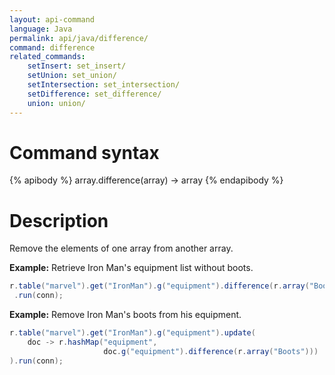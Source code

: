 ```yaml
---
layout: api-command
language: Java
permalink: api/java/difference/
command: difference
related_commands:
    setInsert: set_insert/
    setUnion: set_union/
    setIntersection: set_intersection/
    setDifference: set_difference/
    union: union/
---
```


# Command syntax #

{% apibody %}
array.difference(array) &rarr; array
{% endapibody %}

# Description #

Remove the elements of one array from another array.

__Example:__ Retrieve Iron Man's equipment list without boots.

```java
r.table("marvel").get("IronMan").g("equipment").difference(r.array("Boots"))
 .run(conn);
```

__Example:__ Remove Iron Man's boots from his equipment.

```java
r.table("marvel").get("IronMan").g("equipment").update(
    doc -> r.hashMap("equipment",
                     doc.g("equipment").difference(r.array("Boots")))
).run(conn);
```



